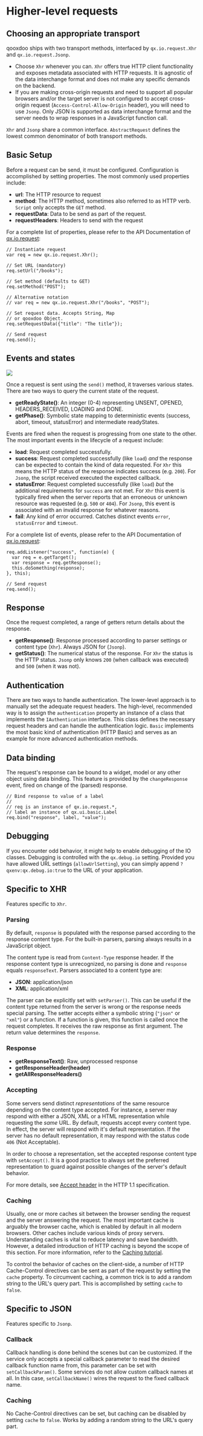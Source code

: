 Higher-level requests
=====================

Choosing an appropriate transport
---------------------------------

qooxdoo ships with two transport methods, interfaced by `qx.io.request.Xhr` and `qx.io.request.Jsonp`.

-   Choose `Xhr` whenever you can. `Xhr` offers true HTTP client functionality and exposes metadata associated with HTTP requests. It is agnostic of the data interchange format and does not make any specific demands on the backend.
-   If you are making cross-origin requests and need to support all popular browsers and/or the target server is not configured to accept cross-origin request (`Access-Control-Allow-Origin` header), you will need to use `Jsonp`. Only JSON is supported as data interchange format and the server needs to wrap responses in a JavaScript function call.

`Xhr` and `Jsonp` share a common interface. `AbstractRequest` defines the lowest common denominator of both transport methods.

Basic Setup
-----------

Before a request can be send, it must be configured. Configuration is accomplished by setting properties. The most commonly used properties include:

-   **url**: The HTTP resource to request
-   **method**: The HTTP method, sometimes also referred to as HTTP verb. `Script` only accepts the `GET` method.
-   **requestData**: Data to be send as part of the request.
-   **requestHeaders**: Headers to send with the request

For a complete list of properties, please refer to the API Documentation of [qx.io.request](http://demo.qooxdoo.org/%{version}/apiviewer/#qx.io.request):

    // Instantiate request
    var req = new qx.io.request.Xhr();

    // Set URL (mandatory)
    req.setUrl("/books");

    // Set method (defaults to GET)
    req.setMethod("POST");

    // Alternative notation
    // var req = new qx.io.request.Xhr("/books", "POST");

    // Set request data. Accepts String, Map
    // or qooxdoo Object.
    req.setRequestData({"title": "The title"});

    // Send request
    req.send();

Events and states
-----------------

![](iorequestphases.jpg)

Once a request is sent using the `send()` method, it traverses various states. There are two ways to query the current state of the request.

-   **getReadyState()**: An integer (0-4) representing UNSENT, OPENED, HEADERS\_RECEIVED, LOADING and DONE.
-   **getPhase()**: Symbolic state mapping to deterministic events (success, abort, timeout, statusError) and intermediate readyStates.

Events are fired when the request is progressing from one state to the other. The most important events in the lifecycle of a request include:

-   **load**: Request completed successfully.
-   **success**: Request completed successfully (like `load`) *and* the response can be expected to contain the kind of data requested. For `Xhr` this means the HTTP status of the response indicates success (e.g. `200`). For `Jsonp`, the script received executed the expected callback.
-   **statusError**: Request completed successfully (like `load`) *but* the additional requirements for `success` are not met. For `Xhr` this event is typically fired when the server reports that an erroneous or unknown resource was requested (e.g. `500` or `404`). For `Jsonp`, this event is associated with an invalid response for whatever reasons.
-   **fail**: Any kind of error occurred. Catches distinct events `error`, `statusError` and `timeout`.

For a complete list of events, please refer to the API Documentation of [qx.io.request](http://demo.qooxdoo.org/%{version}/apiviewer/#qx.io.request):

    req.addListener("success", function(e) {
      var req = e.getTarget();
      var response = req.getResponse();
      this.doSomething(response);
    }, this);

    // Send request
    req.send();

Response
--------

Once the request completed, a range of getters return details about the response.

-   **getResponse()**: Response processed according to parser settings or content type (`Xhr`). Always JSON for (`Jsonp`).
-   **getStatus()**: The numerical status of the response. For `Xhr` the status is the HTTP status. `Jsonp` only knows `200` (when callback was executed) and `500` (when it was not).

Authentication
--------------

There are two ways to handle authentication. The lower-level approach is to manually set the adequate request headers. The high-level, recommended way is to assign the `authentication` property an instance of a class that implements the `IAuthentication` interface. This class defines the necessary request headers and can handle the authentication logic. `Basic` implements the most basic kind of authentication (HTTP Basic) and serves as an example for more advanced authentication methods.

Data binding
------------

The request's response can be bound to a widget, model or any other object using data binding. This feature is provided by the `changeResponse` event, fired on change of the (parsed) response.

    // Bind response to value of a label
    //
    // req is an instance of qx.io.request.*,
    // label an instance of qx.ui.basic.Label
    req.bind("response", label, "value");

Debugging
---------

If you encounter odd behavior, it might help to enable debugging of the IO classes. Debugging is controlled with the `qx.debug.io` setting. Provided you have allowed URL settings (`allowUrlSetting`), you can simply append `?qxenv:qx.debug.io:true` to the URL of your application.

Specific to XHR
---------------

Features specific to `Xhr`.

### Parsing

By default, `response` is populated with the response parsed according to the response content type. For the built-in parsers, parsing always results in a JavaScript object.

The content type is read from `Content-Type` response header. If the response content type is unrecognized, no parsing is done and `response` equals `responseText`. Parsers associated to a content type are:

-   **JSON**: application/json
-   **XML**: application/xml

The parser can be explicitly set with `setParser()`. This can be useful if the content type returned from the server is wrong or the response needs special parsing. The setter accepts either a symbolic string (`"json"` or `"xml"`) or a function. If a function is given, this function is called once the request completes. It receives the raw response as first argument. The return value determines the `response`.

### Response

-   **getResponseText()**: Raw, unprocessed response
-   **getResponseHeader(header)**
-   **getAllResponseHeaders()**

### Accepting

Some servers send distinct *representations* of the same resource depending on the content type accepted. For instance, a server may respond with either a JSON, XML or a HTML representation while requesting the *same* URL. By default, requests accept every content type. In effect, the server will respond with it's default representation. If the server has no default representation, it may respond with the status code `406` (Not Acceptable).

In order to choose a representation, set the accepted response content type with `setAccept()`. It is a good practice to always set the preferred representation to guard against possible changes of the server's default behavior.

For more details, see [Accept header](http://www.w3.org/Protocols/rfc2616/rfc2616-sec14.html#sec14.1) in the HTTP 1.1 specification.

### Caching

Usually, one or more caches sit between the browser sending the request and the server answering the request. The most important cache is arguably the browser cache, which is enabled by default in all modern browsers. Other caches include various kinds of proxy servers. Understanding caches is vital to reduce latency and save bandwidth. However, a detailed introduction of HTTP caching is beyond the scope of this section. For more information, refer to the [Caching tutorial](http://www.mnot.net/cache_docs/).

To control the behavior of caches on the client-side, a number of HTTP Cache-Control directives can be sent as part of the request by setting the `cache` property. To circumvent caching, a common trick is to add a random string to the URL's query part. This is accomplished by setting `cache` to `false`.

Specific to JSON
----------------

Features specific to `Jsonp`.

### Callback

Callback handling is done behind the scenes but can be customized. If the service only accepts a special callback parameter to read the desired callback function name from, this parameter can be set with `setCallbackParam()`. Some services do not allow custom callback names at all. In this case, `setCallbackName()` wires the request to the fixed callback name.

### Caching

No Cache-Control directives can be set, but caching can be disabled by setting `cache` to `false`. Works by adding a random string to the URL's query part.
